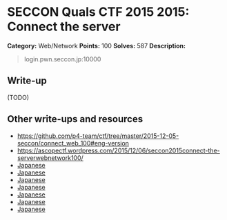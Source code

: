 # SECCON Quals CTF 2015 2015: Connect the server

**Category:** Web/Network
**Points:** 100
**Solves:** 587
**Description:**

> login.pwn.seccon.jp:10000


## Write-up

(TODO)

## Other write-ups and resources

* <https://github.com/p4-team/ctf/tree/master/2015-12-05-seccon/connect_web_100#eng-version>
* <https://ascopectf.wordpress.com/2015/12/06/seccon2015connect-the-serverwebnetwork100/>
* [Japanese](http://kanpapa.com/today/2015/12/seccon-ctf-2015-online-write-up.html)
* [Japanese](http://blog.kawa-xxx.jp/entry/2015/12/06/214456)
* [Japanese](http://nononono.sakura.ne.jp/blog/2015-1206/)
* [Japanese](https://hackmd.io/s/4ke4H_iVx)
* [Japanese](http://amiq11.tumblr.com/post/134657262324/seccon2015-writeup-eeic-advent-calendar-day-6)
* [Japanese](http://hfukuda.hatenablog.com/entry/2015/12/07/235823)
* [Japanese](https://docs.google.com/document/d/1GEdzPOohsiWt8EPojNazlVPuNFZpQ9FOQxb-E7sfzSQ)
